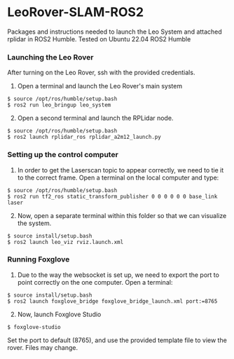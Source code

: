 # LeoRover-SLAM-ROS2
Packages and instructions needed to launch the Leo System and attached rplidar in ROS2 Humble. Tested on Ubuntu 22.04 ROS2 Humble

### Launching the Leo Rover
After turning on the Leo Rover, ssh with the provided credentials.

1. Open a terminal and launch the Leo Rover's main system
```
$ source /opt/ros/humble/setup.bash
$ ros2 run leo_bringup leo_system
```
2. Open a second terminal and launch the RPLidar node.
```
$ source /opt/ros/humble/setup.bash
$ ros2 launch rplidar_ros rplidar_a2m12_launch.py
```

### Setting up the control computer
1. In order to get the Laserscan topic to appear correctly, we need to tie it to the correct frame. Open a terminal on the local computer and type:
```
$ source /opt/ros/humble/setup.bash
$ ros2 run tf2_ros static_transform_publisher 0 0 0 0 0 0 base_link laser
```
2. Now, open a separate terminal within this folder so that we can visualize the system.
```
$ source install/setup.bash
$ ros2 launch leo_viz rviz.launch.xml
```

### Running Foxglove
1. Due to the way the websocket is set up, we need to export the port to point correctly on the one computer. Open a terminal:
```
$ source install/setup.bash
$ ros2 launch foxglove_bridge foxglove_bridge_launch.xml port:=8765
```
2. Now, launch Foxglove Studio
```
$ foxglove-studio
```
Set the port to default (8765), and use the provided template file to view the rover. Files may change.
